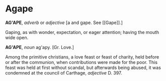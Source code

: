 # Agape

**AG'APE**, _adverb_ or _adjective_ \[a and gape. See [[Gape]].\]

Gaping, as with wonder, expectation, or eager attention; having the mouth wide open.

**AG'APE**, _noun_ ag'apy. \[Gr. Love.\]

Among the primitive christians, a love feast or feast of charity, held before or after the communion, when contributions were made for the poor. This feast was held at first without scandal, but afterwards being abused, it was condemned at the council of Carthage, _adjective_ D. 397.